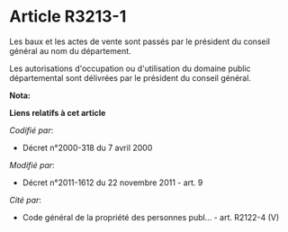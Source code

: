 # Article R3213-1

Les baux et les actes de vente sont passés par le président du conseil général au nom du département. 

Les autorisations d'occupation ou d'utilisation du domaine public départemental sont délivrées par le président du conseil
général.

**Nota:**



**Liens relatifs à cet article**

_Codifié par_:

  - Décret n°2000-318 du 7 avril 2000

_Modifié par_:

  - Décret n°2011-1612 du 22 novembre 2011 - art. 9

_Cité par_:

  - Code général de la propriété des personnes publ... - art. R2122-4 (V)
